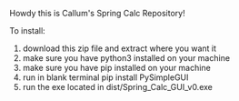 Howdy this is Callum's Spring Calc Repository!

To install:
1) download this zip file and extract where you want it
2) make sure you have python3 installed on your machine
3) make sure you have pip installed on your machine
4) run in blank terminal pip install PySimpleGUI
5) run the exe located in dist/Spring_Calc_GUI_v0.exe

